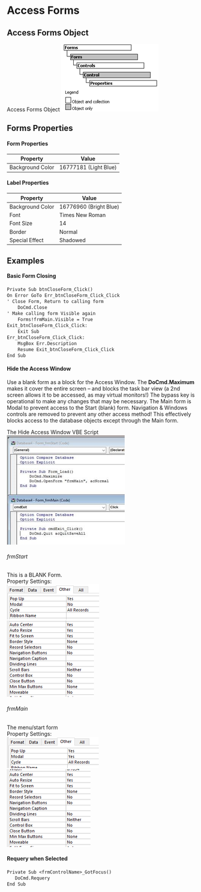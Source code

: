 # Access Forms

## Access Forms Object

Access Forms Object ![Access Forms Object](https://github.com/MrMikey59/00---Projects/blob/master/Access/Access%20Forms%20Object.png)

## Forms Properties

#### Form Properties
| Property| Value|
| --- | --- |  
| Background Color | 16777181 (Light Blue) |  

#### Label Properties
| Property| Value|
| --- | --- |  
| Background Color | 16776960 (Bright Blue) |  
| Font | Times New Roman |  
| Font Size | 14 |  
| Border | Normal |  
| Special Effect | Shadowed |  

## Examples

#### Basic Form Closing
```VBA
Private Sub btnCloseForm_Click()
On Error GoTo Err_btnCloseForm_Click_Click
' Close Form, Return to calling form
    DoCmd.Close
' Make calling form Visible again
    Forms!frmMain.Visible = True
Exit_btnCloseForm_Click_Click:
    Exit Sub
Err_btnCloseForm_Click_Click:
    MsgBox Err.Description
    Resume Exit_btnCloseForm_Click_Click
End Sub
```

#### Hide the Access Window
Use a blank form as a block for the Access Window. The **DoCmd.Maximum** makes it cover the entire screen – and blocks the task bar view (a 2nd screen allows it to be accessed, as may virtual monitors!) The bypass key is operational to make any changes that may be necessary. The Main form is Modal to prevent access to the Start (blank) form. Navigation & Windows controls are removed to prevent any other access method! This effectively blocks access to the database objects except through the Main form.  

The Hide Access Window VBE Script ![Hide Access Window Script](https://github.com/MrMikey59/00---Projects/blob/master/Access/Hide%20Access%20Window%20Script.jpg)

###### frmStart  
This is a BLANK Form.  
Property Settings:  
![frmStart Properties 1](https://github.com/MrMikey59/00---Projects/blob/master/Access/frmStart%20Properties%201.png)  
![frmStart Properties 2](https://github.com/MrMikey59/00---Projects/blob/master/Access/frmStart%20Properties%202.png)

###### frmMain  
The menu/start form  
Property Settings:  
![frmMain Properties 1](https://github.com/MrMikey59/00---Projects/blob/master/Access/frmMain%20Properties%201.png)  
![frmMain Properties 2](https://github.com/MrMikey59/00---Projects/blob/master/Access/frmMain%20Properties%202.png)  

#### Requery when Selected
```vba
Private Sub <frmControlName>_GotFocus()
   DoCmd.Requery
End Sub
```

